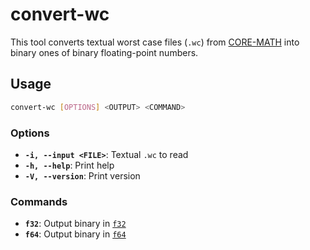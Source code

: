 convert-wc
==========
This tool converts textual worst case files (`.wc`) from [CORE-MATH] into
binary ones of binary floating-point numbers.

[CORE-MATH]: https://core-math.gitlabpages.inria.fr/

Usage
-----
```sh
convert-wc [OPTIONS] <OUTPUT> <COMMAND>
```

### Options
- **`-i, --input <FILE>`**: Textual `.wc` to read
- **`-h, --help`**: Print help
- **`-V, --version`**: Print version

### Commands
- **`f32`**: Output binary in [`f32`](https://en.wikipedia.org/wiki/Single-precision_floating-point_format)
- **`f64`**: Output binary in [`f64`](https://en.wikipedia.org/wiki/Double-precision_floating-point_format)